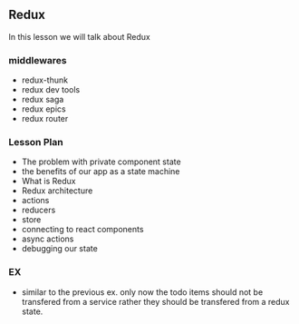 ## Redux

In this lesson we will talk about Redux

### middlewares

- redux-thunk
- redux dev tools
- redux saga
- redux epics
- redux router

### Lesson Plan

* The problem with private component state
* the benefits of our app as a state machine
* What is Redux
* Redux architecture
* actions
* reducers
* store
* connecting to react components
* async actions
* debugging our state

### EX

* similar to the previous ex. only now the todo items should not be transfered from a service rather they should be transfered from a redux state.
